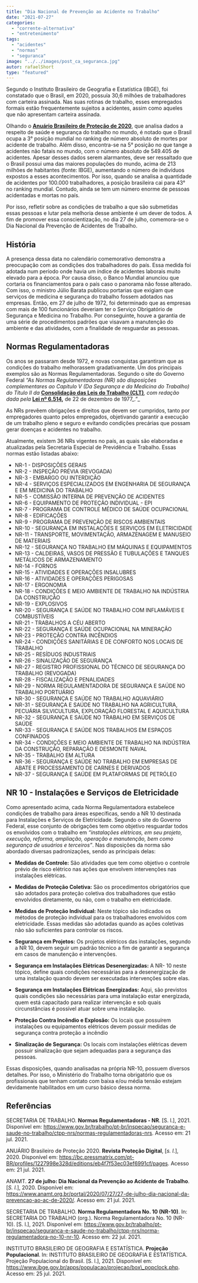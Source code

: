 ```yaml
---
title: "Dia Nacional de Prevenção ao Acidente no Trabalho"
date: "2021-07-27"
categories: 
  - "corrente-alternativa"
  - "entretenimento"
tags: 
  - "acidentes"
  - "normas"
  - "seguranca"
image: "../../images/post_ca_seguranca.jpg"
autor: rafaelShort
type: "featured"
---
```


Segundo o Instituto Brasileiro de Geografia e Estatística (IBGE), foi constatado que o Brasil, em 2020, possuía 30,6 milhões de trabalhadores com carteira assinada. Nas suas rotinas de trabalho, esses empregados formais estão frequentemente sujeitos a acidentes, assim como aqueles que não apresentam carteira assinada.

Olhando o [**Anuário Brasileiro de Proteção de 2020**](https://bc.pressmatrix.com/pt-BR/profiles/1227998e328d/editions/eb4f7f53ec03ef6991cf), que analisa dados a respeito de saúde e segurança do trabalho no mundo, é notado que o Brasil ocupa a 3° posição mundial no ranking de número absoluto de mortes por acidente de trabalho. Além disso, encontra-se na 5° posição no que tange a acidentes não fatais no mundo, com o número absoluto de 549.405 de acidentes. Apesar desses dados serem alarmantes, deve ser ressaltado que o Brasil possui uma das maiores populações do mundo, acima de 213 milhões de habitantes (fonte: IBGE), aumentando o número de indivíduos expostos a esses acontecimentos. Por isso, quando se analisa a quantidade de acidentes por 100.000 trabalhadores, a posição brasileira cai para 43° no ranking mundial. Contudo, ainda se tem um número enorme de pessoas acidentadas e mortas no país.

Por isso, refletir sobre as condições de trabalho a que são submetidas essas pessoas e lutar pela melhoria desse ambiente é um dever de todos. A fim de promover essa conscientização, no dia 27 de julho, comemora-se o Dia Nacional da Prevenção de Acidentes de Trabalho.

## História

A presença dessa data no calendário comemorativo demonstra a preocupação com as condições dos trabalhadores do país. Essa medida foi adotada num período onde havia um índice de acidentes laborais muito elevado para a época. Por causa disso, o Banco Mundial anunciou que cortaria os financiamentos para o país caso o panorama não fosse alterado. Com isso, o ministro Júlio Barata publicou portarias que exigiam que serviços de medicina e segurança do trabalho fossem adotados nas empresas. Então, em 27 de julho de 1972, foi determinado que as empresas com mais de 100 funcionários deveriam ter o Serviço Obrigatório de Segurança e Medicina no Trabalho. Por conseguinte, houve a garantia de uma série de procedimentos padrões que visavam a manutenção do ambiente e das atividades, com a finalidade de resguardar as pessoas.

## Normas Regulamentadoras

Os anos se passaram desde 1972, e novas conquistas garantiram que as condições do trabalho melhorassem gradativamente. Um dos principais exemplos são as Normas Regulamentadoras. Segundo o site do Governo Federal _“As Normas Regulamentadoras (NR) são disposições complementares ao Capítulo V (Da Segurança e da Medicina do Trabalho) do Título II da_ [**Consolidação das Leis do Trabalho (CLT)**](http://www.planalto.gov.br/ccivil_03/decreto-lei/del5452.htm)_, com redação dada pela_ **[Lei nº 6.514](http://www.planalto.gov.br/ccivil_03/LEIS/L6514.htm),** de 22 de dezembro de 1977_.”_

As NRs prevêem obrigações e direitos que devem ser cumpridos, tanto por empregadores quanto pelos empregados, objetivando garantir a execução de um trabalho pleno e seguro e evitando condições precárias que possam gerar doenças e acidentes no trabalho.

Atualmente, existem 36 NRs vigentes no país, as quais são elaboradas e atualizadas pela Secretaria Especial de Previdência e Trabalho. Essas normas estão listadas abaixo:

- NR-1 - DISPOSIÇÕES GERAIS
- NR-2 - INSPEÇÃO PRÉVIA (REVOGADA)
- NR-3 - EMBARGO OU INTERDIÇÃO
- NR-4 - SERVIÇOS ESPECIALIZADOS EM ENGENHARIA DE SEGURANÇA E EM MEDICINA DO TRABALHO
- NR-5 - COMISSÃO INTERNA DE PREVENÇÃO DE ACIDENTES
- NR-6 - EQUIPAMENTO DE PROTEÇÃO INDIVIDUAL - EPI
- NR-7 - PROGRAMA DE CONTROLE MÉDICO DE SAÚDE OCUPACIONAL
- NR-8 - EDIFICAÇÕES
- NR-9 - PROGRAMA DE PREVENÇÃO DE RISCOS AMBIENTAIS
- NR-10 - SEGURANÇA EM INSTALAÇÕES E SERVIÇOS EM ELETRICIDADE
- NR-11 - TRANSPORTE, MOVIMENTAÇÃO, ARMAZENAGEM E MANUSEIO DE MATERIAIS
- NR-12 - SEGURANÇA NO TRABALHO EM MÁQUINAS E EQUIPAMENTOS
- NR-13 - CALDEIRAS, VASOS DE PRESSÃO E TUBULAÇÕES E TANQUES METÁLICOS DE ARMAZENAMENTO
- NR-14 - FORNOS
- NR-15 - ATIVIDADES E OPERAÇÕES INSALUBRES
- NR-16 - ATIVIDADES E OPERAÇÕES PERIGOSAS
- NR-17 - ERGONOMIA
- NR-18 - CONDIÇÕES E MEIO AMBIENTE DE TRABALHO NA INDÚSTRIA DA CONSTRUÇÃO
- NR-19 - EXPLOSIVOS
- NR-20 - SEGURANÇA E SAÚDE NO TRABALHO COM INFLAMÁVEIS E COMBUSTÍVEIS
- NR-21 - TRABALHOS A CÉU ABERTO
- NR-22 - SEGURANÇA E SAÚDE OCUPACIONAL NA MINERAÇÃO
- NR-23 - PROTEÇÃO CONTRA INCÊNDIOS
- NR-24 - CONDIÇÕES SANITÁRIAS E DE CONFORTO NOS LOCAIS DE TRABALHO
- NR-25 - RESÍDUOS INDUSTRIAIS
- NR-26 - SINALIZAÇÃO DE SEGURANÇA
- NR-27 - REGISTRO PROFISSIONAL DO TÉCNICO DE SEGURANÇA DO TRABALHO (REVOGADA)
- NR-28 - FISCALIZAÇÃO E PENALIDADES
- NR-29 - NORMA REGULAMENTADORA DE SEGURANÇA E SAÚDE NO TRABALHO PORTUÁRIO
- NR-30 - SEGURANÇA E SAÚDE NO TRABALHO AQUAVIÁRIO
- NR-31 - SEGURANÇA E SAÚDE NO TRABALHO NA AGRICULTURA, PECUÁRIA SILVICULTURA, EXPLORAÇÃO FLORESTAL E AQUICULTURA
- NR-32 - SEGURANÇA E SAÚDE NO TRABALHO EM SERVIÇOS DE SAÚDE
- NR-33 - SEGURANÇA E SAÚDE NOS TRABALHOS EM ESPAÇOS CONFINADOS
- NR-34 - CONDIÇÕES E MEIO AMBIENTE DE TRABALHO NA INDÚSTRIA DA CONSTRUÇÃO, REPARAÇÃO E DESMONTE NAVAL
- NR-35 - TRABALHO EM ALTURA
- NR-36 - SEGURANÇA E SAÚDE NO TRABALHO EM EMPRESAS DE ABATE E PROCESSAMENTO DE CARNES E DERIVADOS
- NR-37 - SEGURANÇA E SAÚDE EM PLATAFORMAS DE PETRÓLEO

## NR 10 - Instalações e Serviços de Eletricidade

Como apresentado acima, cada Norma Regulamentadora estabelece condições de trabalho para áreas específicas, sendo a NR 10 destinada para Instalações e Serviços de Eletricidade. Segundo o site do Governo Federal, esse conjunto de obrigações tem como objetivo resguardar todos os envolvidos com o trabalho em _“instalações elétricas, em seu projeto, execução, reforma, ampliação, operação e manutenção, bem como segurança de usuários e terceiros”_. Nas disposições da norma são abordado diversas padronizações, sendo as principais delas:

- **Medidas de Controle:** São atividades que tem como objetivo o controle prévio de risco elétrico nas ações que envolvem intervenções nas instalações elétricas.
- **Medidas de Proteção Coletiva:** São os procedimentos obrigatórios que são adotados para proteção coletiva dos trabalhadores que estão envolvidos diretamente, ou não, com o trabalho em eletricidade.

- **Medidas de Proteção Individual:** Neste tópico são indicados os métodos de proteção individual para os trabalhadores envolvidos com eletricidade. Essas medidas são adotadas quando as ações coletivas não são suficientes para controlar os riscos.

- **Segurança em Projetos:** Os projetos elétricos das instalações, segundo a NR 10, devem seguir um padrão técnico a fim de garantir a segurança em casos de manutenção e intervenções.

- **Segurança em Instalações Elétricas Desenergizadas:** A NR- 10 neste tópico, define quais condições necessárias para a desenergização de uma instalação quando devem ser executadas intervenções sobre elas.

- **Segurança em Instalações Elétricas Energizadas:** Aqui, são previstos quais condições são necessárias para uma instalação estar energizada, quem está capacitado para realizar intervenção e sob quais circunstâncias é possível atuar sobre uma instalação.
- **Proteção Contra Incêndio e Explosão:** Os locais que possuírem instalações ou equipamentos elétricos devem possuir medidas de segurança contra proteção a incêndio
- **Sinalização de Segurança:** Os locais com instalações elétricas devem possuir sinalização que sejam adequadas para a segurança das pessoas.

Essas disposições, quando analisadas na própria NR-10, possuem diversos detalhes. Por isso, o Ministério do Trabalho torna obrigatório que os profissionais que tenham contato com baixa e/ou média tensão estejam devidamente habilitados em um curso básico dessa norma.

## Referências

SECRETARIA DE TRABALHO. **Normas Regulamentadoras - NR**. \[S. l.\], 2021. Disponível em: https://www.gov.br/trabalho/pt-br/inspecao/seguranca-e-saude-no-trabalho/ctpp-nrs/normas-regulamentadoras-nrs. Acesso em: 21 jul. 2021.

ANUÁRIO Brasileiro de Proteção 2020. **Revista Proteção Digital**, \[_s. l._\], 2020. Disponível em: <https://bc.pressmatrix.com/pt-BR/profiles/1227998e328d/editions/eb4f7f53ec03ef6991cf/pages>. Acesso em: 21 jul. 2021.

ANAMT. **27 de julho: Dia Nacional da Prevenção ao Acidente de Trabalho**. \[_S. l._\], 2020. Disponível em: <https://www.anamt.org.br/portal/2020/07/27/27-de-julho-dia-nacional-da-prevencao-ao-ac-de-2020/>. Acesso em: 21 jul. 2021.

SECRETARIA DE TRABALHO. **Norma Regulamentadora No. 10 (NR-10)**. In: SECRETARIA DO TRABALHO (org.). Norma Regulamentadora No. 10 (NR-10). \[S. l.\], 2021. Disponível em: https://www.gov.br/trabalho/pt-br/inspecao/seguranca-e-saude-no-trabalho/ctpp-nrs/norma-regulamentadora-no-10-nr-10. Acesso em: 22 jul. 2021.

INSTITUTO BRASILEIRO DE GEOGRAFIA E ESTATÍSTICA. **Projeção Populacional**. In: INSTITUTO BRASILEIRO DE GEOGRAFIA E ESTATÍSTICA. Projeção Populacional do Brasil. \[S. l.\], 2021. Disponível em: https://www.ibge.gov.br/apps/populacao/projecao/box\_popclock.php. Acesso em: 25 jul. 2021.
